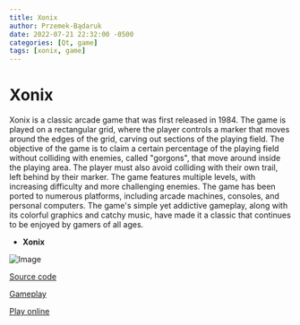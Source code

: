 ```yaml
---
title: Xonix
author: Przemek-Bądaruk
date: 2022-07-21 22:32:00 -0500
categories: [Qt, game]
tags: [xonix, game]
---
```


# Xonix

Xonix is a classic arcade game that was first released in 1984. The game is played on a rectangular grid, where the player controls a marker that moves around the edges of the grid, carving out sections of the playing field. The objective of the game is to claim a certain percentage of the playing field without colliding with enemies, called "gorgons", that move around inside the playing area. The player must also avoid colliding with their own trail, left behind by their marker. The game features multiple levels, with increasing difficulty and more challenging enemies. The game has been ported to numerous platforms, including arcade machines, consoles, and personal computers. The game's simple yet addictive gameplay, along with its colorful graphics and catchy music, have made it a classic that continues to be enjoyed by gamers of all ages.

* **Xonix**

![Image](https://user-images.githubusercontent.com/28188300/174858451-c91f2fa6-0849-43f0-8a07-1b5f4a5eb844.png)

[Source code](https://github.com/Przemekkkth/Xonix_Qt-Cpp)

[Gameplay](https://youtu.be/IqF47eYil1s)

[Play online](/assets/games/xonix/index.html)




